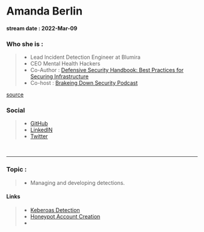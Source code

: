 # Amanda Berlin
#### stream date : 2022-Mar-09


### Who she is :
> - Lead Incident Detection Engineer at Blumira
> - CEO Mental Health Hackers
> - Co-Author :  [Defensive Security Handbook: Best Practices for Securing Infrastructure](https://www.amazon.com/Defensive-Security-Handbook-Practices-Infrastructure/dp/1491960388)
> -  Co-host : [Brakeing Down Security Podcast](https://pca.st/eL9W)

[source](https://www.linkedin.com/in/amandaberlin/)

### Social
> - [GitHub](https://github.com/infosystir)<br>
> - [LinkedIN](https://www.linkedin.com/in/amandaberlin/)<br>
> - [Twitter ](https://twitter.com/InfoSystir)
 <br>
<hr>

### Topic : 
> - Managing and developing detections.


#### Links
> - [Keberoas Detection](https://github.com/Blumira/Kerberoast-Detection)
> - [Honeypot Account Creation](https://www.hub.trimarcsecurity.com/post/the-art-of-the-honeypot-account-making-the-unusual-look-normal)
> - 
